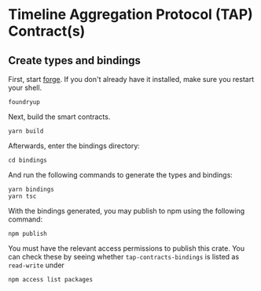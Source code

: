 # Timeline Aggregation Protocol (TAP) Contract(s)

## Create types and bindings

First, start [forge](https://book.getfoundry.sh/getting-started/installation). If you don't already have it installed, make sure you restart your shell.

``` shell
foundryup
```

Next, build the smart contracts.

```
yarn build
```

Afterwards, enter the bindings directory:

```
cd bindings
```

And run the following commands to generate the types and bindings:

```
yarn bindings
yarn tsc
```

With the bindings generated, you may publish to npm using the following command:

```
npm publish
```

You must have the relevant access permissions to publish this crate.
You can check these by seeing whether `tap-contracts-bindings` is listed as `read-write` under

``` shell
npm access list packages
```
